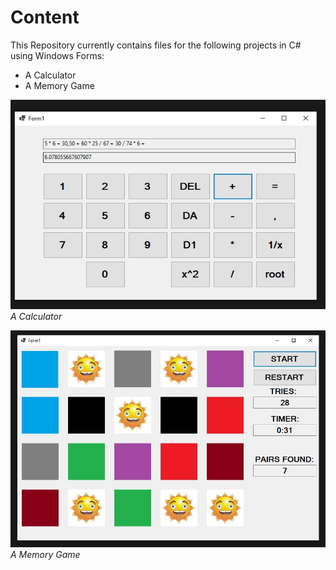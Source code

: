 # Content
This Repository currently contains files for the following projects in C# using Windows Forms:
- A Calculator
- A Memory Game

![Calculator](./Images/Calc_SS.jpg)  
*A Calculator*

![Memory](./Images/Memory_SS.jpg)  
*A Memory Game*
